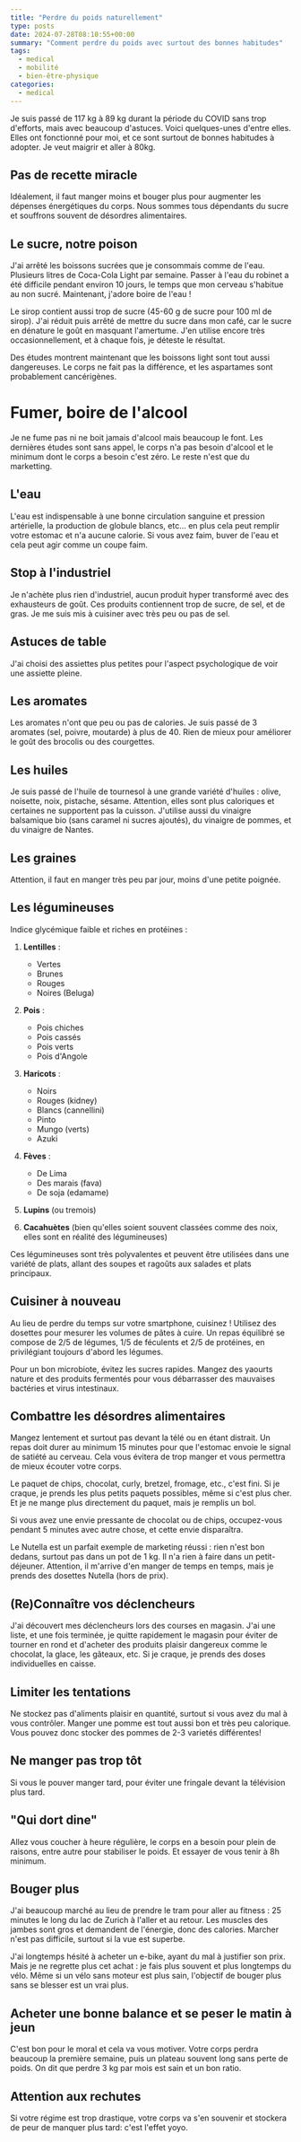 ```yaml
---
title: "Perdre du poids naturellement"
type: posts
date: 2024-07-28T08:10:55+00:00
summary: "Comment perdre du poids avec surtout des bonnes habitudes"
tags:
  - medical
  - mobilité
  - bien-être-physique
categories:
  - medical
---
```

Je suis passé de 117 kg à 89 kg durant la période du COVID sans trop d'efforts, mais avec beaucoup d'astuces. Voici quelques-unes d'entre elles. Elles ont fonctionné pour moi, et ce sont surtout de bonnes habitudes à adopter. Je veut maigrir et aller à 80kg.

## Pas de recette miracle

Idéalement, il faut manger moins et bouger plus pour augmenter les dépenses énergétiques du corps. Nous sommes tous dépendants du sucre et souffrons souvent de désordres alimentaires.

## Le sucre, notre poison

J'ai arrêté les boissons sucrées que je consommais comme de l'eau. Plusieurs litres de Coca-Cola Light par semaine. Passer à l'eau du robinet a été difficile pendant environ 10 jours, le temps que mon cerveau s'habitue au non sucré. Maintenant, j'adore boire de l'eau !

Le sirop contient aussi trop de sucre (45-60 g de sucre pour 100 ml de sirop). J'ai réduit puis arrêté de mettre du sucre dans mon café, car le sucre en dénature le goût en masquant l'amertume. J'en utilise encore très occasionnellement, et à chaque fois, je déteste le résultat.

Des études montrent maintenant que les boissons light sont tout aussi dangereuses. Le corps ne fait pas la différence, et les aspartames sont probablement cancérigènes.

# Fumer, boire de l'alcool
Je ne fume pas ni ne boit jamais d'alcool mais beaucoup le font. Les dernières études sont sans appel, le corps n'a pas besoin d'alcool et le minimum dont le corps a besoin c'est zéro. Le reste n'est que du marketting.

## L'eau
L'eau est indispensable à une bonne circulation sanguine et pression artérielle, la production de globule blancs, etc... en plus cela peut remplir votre estomac et n'a aucune calorie. Si vous avez faim, buver de l'eau et cela peut agir comme un coupe faim.

## Stop à l'industriel

Je n'achète plus rien d'industriel, aucun produit hyper transformé avec des exhausteurs de goût. Ces produits contiennent trop de sucre, de sel, et de gras. Je me suis mis à cuisiner avec très peu ou pas de sel.

## Astuces de table

J'ai choisi des assiettes plus petites pour l'aspect psychologique de voir une assiette pleine.

## Les aromates

Les aromates n'ont que peu ou pas de calories. Je suis passé de 3 aromates (sel, poivre, moutarde) à plus de 40. Rien de mieux pour améliorer le goût des brocolis ou des courgettes.

## Les huiles

Je suis passé de l'huile de tournesol à une grande variété d'huiles : olive, noisette, noix, pistache, sésame. Attention, elles sont plus caloriques et certaines ne supportent pas la cuisson. J'utilise aussi du vinaigre balsamique bio (sans caramel ni sucres ajoutés), du vinaigre de pommes, et du vinaigre de Nantes.

## Les graines

Attention, il faut en manger très peu par jour, moins d'une petite poignée.

## Les légumineuses

Indice glycémique faible et riches en protéines :

1. **Lentilles** :
   - Vertes
   - Brunes
   - Rouges
   - Noires (Beluga)

2. **Pois** :
   - Pois chiches
   - Pois cassés
   - Pois verts
   - Pois d'Angole

3. **Haricots** :
   - Noirs
   - Rouges (kidney)
   - Blancs (cannellini)
   - Pinto
   - Mungo (verts)
   - Azuki

4. **Fèves** :
   - De Lima
   - Des marais (fava)
   - De soja (edamame)

5. **Lupins** (ou tremois)

6. **Cacahuètes** (bien qu'elles soient souvent classées comme des noix, elles sont en réalité des légumineuses)

Ces légumineuses sont très polyvalentes et peuvent être utilisées dans une variété de plats, allant des soupes et ragoûts aux salades et plats principaux.

## Cuisiner à nouveau

Au lieu de perdre du temps sur votre smartphone, cuisinez ! Utilisez des dosettes pour mesurer les volumes de pâtes à cuire. Un repas équilibré se compose de 2/5 de légumes, 1/5 de féculents et 2/5 de protéines, en privilégiant toujours d'abord les légumes.

Pour un bon microbiote, évitez les sucres rapides. Mangez des yaourts nature et des produits fermentés pour vous débarrasser des mauvaises bactéries et virus intestinaux.

## Combattre les désordres alimentaires

Mangez lentement et surtout pas devant la télé ou en étant distrait. Un repas doit durer au minimum 15 minutes pour que l'estomac envoie le signal de satiété au cerveau. Cela vous évitera de trop manger et vous permettra de mieux écouter votre corps.

Le paquet de chips, chocolat, curly, bretzel, fromage, etc., c'est fini. Si je craque, je prends les plus petits paquets possibles, même si c'est plus cher. Et je ne mange plus directement du paquet, mais je remplis un bol.

Si vous avez une envie pressante de chocolat ou de chips, occupez-vous pendant 5 minutes avec autre chose, et cette envie disparaîtra.

Le Nutella est un parfait exemple de marketing réussi : rien n'est bon dedans, surtout pas dans un pot de 1 kg. Il n'a rien à faire dans un petit-déjeuner. Attention, il m'arrive d'en manger de temps en temps, mais je prends des dosettes Nutella (hors de prix).

## (Re)Connaître vos déclencheurs

J'ai découvert mes déclencheurs lors des courses en magasin. J'ai une liste, et une fois terminée, je quitte rapidement le magasin pour éviter de tourner en rond et d'acheter des produits plaisir dangereux comme le chocolat, la glace, les gâteaux, etc. Si je craque, je prends des doses individuelles en caisse.

## Limiter les tentations

Ne stockez pas d'aliments plaisir en quantité, surtout si vous avez du mal à vous contrôler. Manger une pomme est tout aussi bon et très peu calorique. Vous pouvez donc stocker des pommes de 2-3 varietés différentes!

## Ne manger pas trop tôt
Si vous le pouver manger tard, pour éviter une fringale devant la télévision plus tard.

## "Qui dort dine"

Allez vous coucher à heure régulière, le corps en a besoin pour plein de raisons, entre autre pour stabiliser le poids. Et essayer de vous tenir à 8h minimum.

## Bouger plus

J'ai beaucoup marché au lieu de prendre le tram pour aller au fitness : 25 minutes le long du lac de Zurich à l'aller et au retour. Les muscles des jambes sont gros et demandent de l'énergie, donc des calories. Marcher n'est pas difficile, surtout si la vue est superbe.

J'ai longtemps hésité à acheter un e-bike, ayant du mal à justifier son prix. Mais je ne regrette plus cet achat : je fais plus souvent et plus longtemps du vélo. Même si un vélo sans moteur est plus sain, l'objectif de bouger plus sans se blesser est un vrai plus.

## Acheter une bonne balance et se peser le matin à jeun

C'est bon pour le moral et cela va vous motiver. Votre corps perdra beaucoup la première semaine, puis un plateau souvent long sans perte de poids. On dit que perdre 3 kg par mois est sain et un bon ratio.

## Attention aux rechutes
Si votre régime est trop drastique, votre corps va s'en souvenir et stockera de peur de manquer plus tard: c'est l'effet yoyo.
